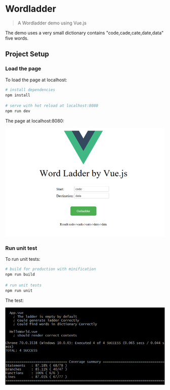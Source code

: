 # Wordladder

> A Wordladder demo using Vue.js

The demo uses a very small dictionary contains "code,cade,cate,date,data" five words.

## Project Setup
### Load the page
To load the page at localhost:
``` bash
# install dependencies
npm install

# serve with hot reload at localhost:8080
npm run dev
```
The page at localhost:8080:

![page](./UI.png)

### Run unit test
To run unit tests:
``` bash
# build for production with minification
npm run build

# run unit tests
npm run unit
```
The test:

![unittest](./unittest.png)
